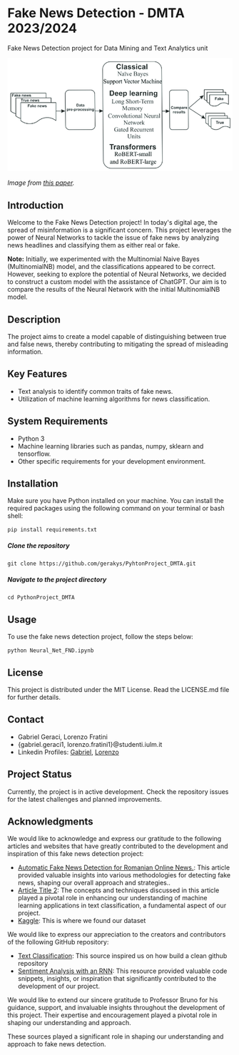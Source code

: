 # Fake News Detection - DMTA 2023/2024

Fake News Detection project for Data Mining and Text Analytics unit





![Project Image](notebook_ims/Architecture-of-the-proposed-fake-news-detection-system.png)

*Image from [this paper](https://arxiv.org/abs/1408.5882).*


## Introduction
Welcome to the Fake News Detection project! In today's digital age, the spread of misinformation is a significant concern. This project leverages the power of Neural Networks to tackle the issue of fake news by analyzing news headlines and classifying them as either real or fake.

**Note:** Initially, we experimented with the Multinomial Naive Bayes (MultinomialNB) model, and the classifications appeared to be correct. However, seeking to explore the potential of Neural Networks, we decided to construct a custom model with the assistance of ChatGPT. Our aim is to compare the results of the Neural Network with the initial MultinomialNB model.

## Description

The project aims to create a model capable of distinguishing between true and false news, thereby contributing to mitigating the spread of misleading information.

## Key Features

- Text analysis to identify common traits of fake news.
- Utilization of machine learning algorithms for news classification.

## System Requirements

- Python 3
- Machine learning libraries such as pandas, numpy, sklearn and tensorflow.
- Other specific requirements for your development environment.

## Installation

Make sure you have Python installed on your machine. 
You can install the required packages using the following command on your terminal or bash shell:
```
pip install requirements.txt
```

##### Clone the repository
```
git clone https://github.com/gerakys/PyhtonProject_DMTA.git
```

##### Navigate to the project directory 
```
cd PythonProject_DMTA
```


## Usage

To use the fake news detection project, follow the steps below:
```
python Neural_Net_FND.ipynb
```


## License

This project is distributed under the MIT License. Read the LICENSE.md file for further details.

## Contact

- Gabriel Geraci, Lorenzo Fratini
- {gabriel.geraci1, lorenzo.fratini1}@studenti.iulm.it
- Linkedin Profiles: [Gabriel](https://www.linkedin.com/in/gabrielgeraci/), [Lorenzo](https://www.linkedin.com/in/lorenzo-fratini-0838a5265/)

## Project Status

Currently, the project is in active development. Check the repository issues for the latest challenges and planned improvements.

## Acknowledgments

We would like to acknowledge and express our gratitude to the following articles and websites that have greatly contributed to the development and inspiration of this fake news detection project:

- [Automatic Fake News Detection for Romanian Online News.](https://www.researchgate.net/publication/359252597_Automatic_Fake_News_Detection_for_Romanian_Online_News): This article provided valuable insights into various methodologies for detecting fake news, shaping our overall approach and strategies..
- [Article Title 2](https://arxiv.org/ftp/arxiv/papers/2201/2201.07489.pdf): The concepts and techniques discussed in this article played a pivotal role in enhancing our understanding of machine learning applications in text classification, a fundamental aspect of our project.
- [Kaggle](kaggle.com): This is where we found our dataset

We would like to express our appreciation to the creators and contributors of the following GitHub repository:

- [Text Classification](https://github.com/cezannec/CNN_Text_Classification): This source inspired us on how build a clean github repository
- [Sentiment Analysis with an RNN](https://github.com/udacity/deep-learning-v2-pytorch/blob/master/sentiment-rnn/Sentiment_RNN_Solution.ipynb): This resource provided valuable code snippets, insights, or inspiration that significantly contributed to the development of our project.

We would like to extend our sincere gratitude to Professor Bruno for his guidance, support, and invaluable insights throughout the development of this project. Their expertise and encouragement played a pivotal role in shaping our understanding and approach.

These sources played a significant role in shaping our understanding and approach to fake news detection.



